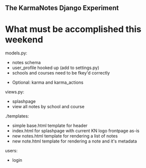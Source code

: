 The KarmaNotes Django Experiment
--------------------------------

What must be accomplished this weekend
======================================


models.py:

 + notes schema
 + user\_profile hooked up (add to settings.py)
 + schools and courses need to be fkey'd correctly
 * Optional: karma and karma\_actions

views.py:

 + splashpage
 + view all notes by school and course

./templates:

 + simple base.html template for header
 + index.html for splashpage with current KN logo frontpage as-is
 + new notes.html template for rendering a list of notes
 + new note.html template for rendering a note and it's metadata

users:

 + login
